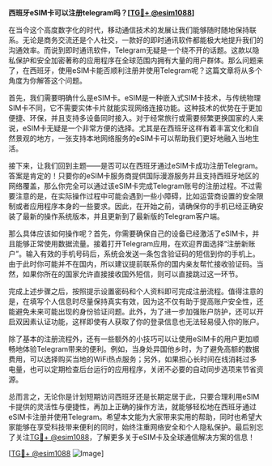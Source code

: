 **西班牙eSIM卡可以注册telegram吗？[[TG💪+ @esim1088](https://t.me/s/esim1088)]**

在当今这个高度数字化的时代，移动通信技术的发展让我们能够随时随地保持联系。无论是商务交流还是个人社交，一款好的即时通讯软件都能极大地提升我们的沟通效率。而说到即时通讯软件，Telegram无疑是一个绕不开的话题。这款以隐私保护和安全加密著称的应用程序在全球范围内拥有大量的用户群体。那么问题来了，在西班牙，使用eSIM卡能否顺利注册并使用Telegram呢？这篇文章将从多个角度为你解答这个问题。

首先，我们需要明确什么是eSIM卡。eSIM是一种嵌入式SIM卡技术，与传统物理SIM卡不同，它不需要实体卡片就能实现网络连接功能。这种技术的优势在于更加便捷、环保，并且支持多设备同时接入。对于经常旅行或需要频繁更换国家的人来说，eSIM卡无疑是一个非常方便的选择。尤其是在西班牙这样有着丰富文化和自然景观的地方，一张支持本地网络服务的eSIM卡可以帮助我们更好地融入当地生活。

接下来，让我们回到主题——是否可以在西班牙通过eSIM卡成功注册Telegram。答案是肯定的！只要你的eSIM卡服务商提供国际漫游服务并且支持西班牙地区的网络覆盖，那么你完全可以通过该eSIM卡完成Telegram账号的注册过程。不过需要注意的是，在实际操作过程中可能会遇到一些小障碍，比如运营商设置的安全限制或者应用程序本身的一些要求。因此，在开始之前，请确保你的手机已经正确安装了最新的操作系统版本，并且更新到了最新版的Telegram客户端。

那么具体应该如何操作呢？首先，你需要确保自己的设备已经激活了eSIM卡，并且能够正常使用数据流量。接着打开Telegram应用，在欢迎界面选择“注册新账户”。输入有效的手机号码后，系统会发送一条包含验证码的短信到你的手机上。由于此时你可能并不在国内，所以建议提前联系你的国内亲友帮忙接收验证码。当然，如果你所在的国家允许直接接收国外短信，则可以直接跳过这一环节。

完成上述步骤之后，按照提示设置密码和个人资料即可完成注册流程。值得注意的是，在填写个人信息时尽量保持真实有效，因为这不仅有助于提高账户安全性，还能避免未来可能出现的身份验证问题。此外，为了进一步加强账户防护，还可以开启双因素认证功能，这样即使有人获取了你的登录信息也无法轻易侵入你的账户。

除了基本的注册流程外，还有一些额外的小技巧可以让使用eSIM卡的用户更加顺畅地体验Telegram带来的便利。例如，当身处异国他乡时，为了避免高额的数据费用，可以选择购买当地的WiFi热点服务；另外，如果担心长时间在线消耗过多电量，也可以定期检查后台运行的应用程序，关闭不必要的自动同步选项来节省资源。

总而言之，无论你是计划短期访问西班牙还是长期定居于此，只要合理利用eSIM卡提供的灵活性与便捷性，再加上正确的操作方法，就能够轻松地在西班牙通过eSIM卡注册并使用Telegram。希望本文能为大家带来实用的帮助，同时也希望大家能够在享受科技带来便利的同时，始终注重网络安全和个人隐私保护。最后别忘了关注[TG💪+ @esim1088](https://t.me/s/esim1088)，了解更多关于eSIM卡及全球通信解决方案的信息！

[[TG💪+ @esim1088](https://t.me/s/esim1088) ![Image](https://i.postimg.cc/4NQfJmqS/Snipaste-2025-05-13-00-14-12.png)]